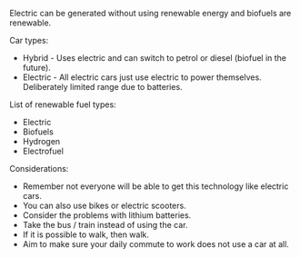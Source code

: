 Electric can be generated without using renewable energy and biofuels are renewable.

Car types:
- Hybrid - Uses electric and can switch to petrol or diesel (biofuel in the future).
- Electric - All electric cars just use electric to power themselves. Deliberately limited range due to batteries.

List of renewable fuel types:
- Electric
- Biofuels
- Hydrogen
- Electrofuel

Considerations:
- Remember not everyone will be able to get this technology like electric cars.
- You can also use bikes or electric scooters.
- Consider the problems with lithium batteries.
- Take the bus / train instead of using the car.
- If it is possible to walk, then walk.
- Aim to make sure your daily commute to work does not use a car at all.
